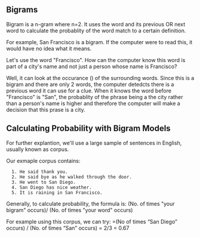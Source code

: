 <!--title="Bigrams"-->

## Bigrams

Bigram is a n-gram where n=2.  It uses the word and its previous OR next word to calculate the probablity of the word match to a certain definition. 

For example, San Francisco is a bigram. If the computer were to read this, it would have no idea what it means.

Let's use the word "Francisco". How can the computer know this word is part of a city's name and not just a person whose name is Francisco? 

Well, it can look at the occurance () of the surrounding words. Since this is a bigram and there are only 2 words, the computer detedcts there is a previous word it can use for a clue. When it knows the word before "Francisco" is "San", the probablity of the phrase being a the city rather than a person's name is higher and therefore the computer will make a decision that this prase is a city.

## Calculating Probability with Bigram Models

For further explantion, we'll use a large sample of sentences in English, usually known as corpus.

Our exmaple corpus contains:

      1. He said thank you.
      2. He said bye as he walked through the door.
      3. He went to San Diego.
      4. San Diego has nice weather.
      5. It is raining in San Francisco.

Generally, to calculate probability, the formula is:
	(No. of times "your bigram" occurs)/ (No. of times "your word" occurs)
	
For example using this corpus, we can try:
	=(No of times “San Diego” occurs) / (No. of times “San” occurs) 
	= 2/3 
	= 0.67